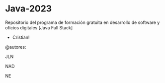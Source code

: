 # Java-2023
Repositorio del programa de formación gratuita en desarrollo de software y oficios digitales [Java Full Stack]

- Cristian!

@autores:

JLN

NAD

NE
